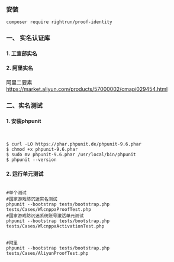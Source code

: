 ### 安装
```shell
composer require rightrun/proof-identity
```

### 一、 实名认证库
#### 1. 工宣部实名


#### 2. 阿里实名
阿里二要素
https://market.aliyun.com/products/57000002/cmapi029454.html



### 二、实名测试
#### 1. 安装phpunit
```shell


$ curl -LO https://phar.phpunit.de/phpunit-9.6.phar
$ chmod +x phpunit-9.6.phar
$ sudo mv phpunit-9.6.phar /usr/local/bin/phpunit
$ phpunit --version
```

#### 2. 运行单元测试
```shell

#单个测试
#国家游戏防沉迷实名测试
phpunit --bootstrap tests/bootstrap.php tests/Cases/WlcnppaProofTest.php
#国家游戏防沉迷系统账号激活单元测试
phpunit --bootstrap tests/bootstrap.php tests/Cases/WlcnppaActivationTest.php


#阿里 
phpunit --bootstrap tests/bootstrap.php tests/Cases/AliyunProofTest.php

```
